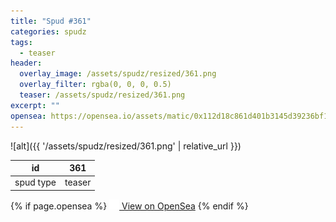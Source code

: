 ```yaml
---
title: "Spud #361"
categories: spudz
tags:
  - teaser
header:
  overlay_image: /assets/spudz/resized/361.png
  overlay_filter: rgba(0, 0, 0, 0.5)
  teaser: /assets/spudz/resized/361.png
excerpt: ""
opensea: https://opensea.io/assets/matic/0x112d18c861d401b3145d39236bf149f01e18beed/361
---
```

![alt]({{ '/assets/spudz/resized/361.png' | relative_url }})

| id | 361 |
|-|-|
| spud type | teaser |

{% if page.opensea %}
<a href="{{page.opensea}}" class="btn btn--info" onclick="window.open(this.href, '_blank'); return false;"><img src="/assets/images/opensea.svg" width="16px"><span>  View on OpenSea</span></a>
{% endif %}

